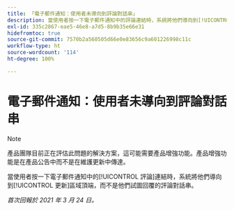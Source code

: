 ```yaml
---
title: 「電子郵件通知：使用者未導向到評論對話串」
description: 當使用者按一下電子郵件通知中的評論連結時，系統將他們導向到[!UICONTROL 更新]區域頂端，而不是他們試圖回覆的評論對話串。
exl-id: 335c2867-eae5-46e8-a7d5-8b9b35e66e31
hidefromtoc: true
source-git-commit: 7570b2a560505d66e0e83656c9a601226998c11c
workflow-type: ht
source-wordcount: '114'
ht-degree: 100%

---
```


# 電子郵件通知：使用者未導向到評論對話串

>[!NOTE]
>
>產品團隊目前正在評估此問題的解決方案，這可能需要產品增強功能。產品增強功能是在產品公告中而不是在維護更新中傳達。

當使用者按一下電子郵件通知中的[!UICONTROL 評論]連結時，系統將他們導向到[!UICONTROL 更新]區域頂端，而不是他們試圖回覆的評論對話串。

_首次回報於 2021 年 3 月 24 日。_
